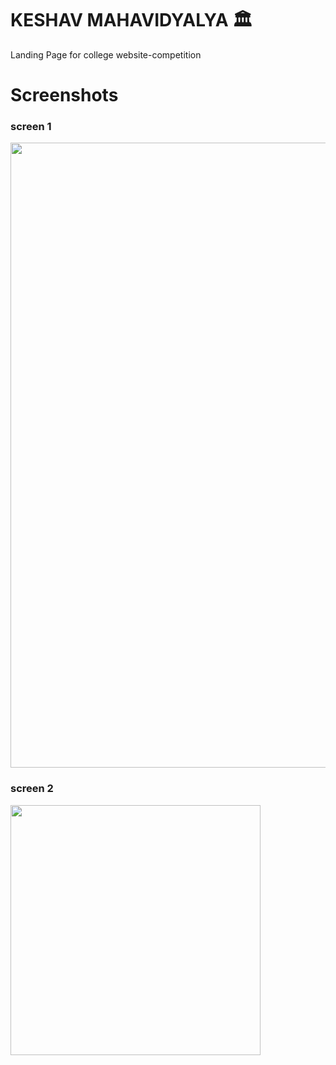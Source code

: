 # KESHAV MAHAVIDYALYA 🏛️
Landing Page for college website-competition

# Screenshots
### screen 1

<img height="1000px" src="https://user-images.githubusercontent.com/35486010/72083789-638b3f80-3328-11ea-9c59-e521673a60be.png" />

### screen 2

<img height="400px" src="https://user-images.githubusercontent.com/35486010/72083624-232bc180-3328-11ea-98b6-7b253db79f64.png" />

